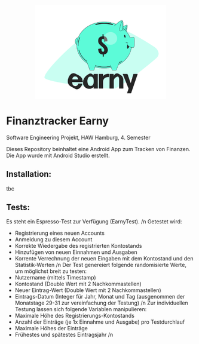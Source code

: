 <p align="center">
  <img src="app/src/main/res/drawable/logo_earny_bunt.png" width="350" title="Earny_Logo">
</p>

# Finanztracker Earny
Software Engineering Projekt, HAW Hamburg, 4. Semester

Dieses Repository beinhaltet eine Android App zum Tracken von Finanzen.
Die App wurde mit Android Studio erstellt.

## Installation:
tbc

## Tests:
Es steht ein Espresso-Test zur Verfügung (EarnyTest). /n
Getestet wird:
- Registrierung eines neuen Accounts
- Anmeldung zu diesem Account
- Korrekte Wiedergabe des registrierten Kontostands
- Hinzufügen von neuen Einnahmen und Ausgaben
- Korrente Verrechnung der neuen Eingaben mit dem Kontostand und den Statistik-Werten
/n
Der Test genereiert folgende randomisierte Werte, um möglichst breit zu testen:
- Nutzername (mittels Timestamp)
- Kontostand (Double Wert mit 2 Nachkommastellen)
- Neuer Eintrag-Wert (Double Wert mit 2 Nachkommastellen)
- Eintrags-Datum (Integer für Jahr, Monat und Tag (ausgenommen der Monatstage 29-31 zur vereinfachung der Testung)
/n
Zur individuellen Testung lassen sich folgende Variablen manipulieren:
- Maximale Höhe des Registrierungs-Kontostands
- Anzahl der Einträge (je 1x Einnahme und Ausgabe) pro Testdurchlauf
- Maximale Höhes der Einträge
- Frühestes und spätestes Eintragsjahr
/n
